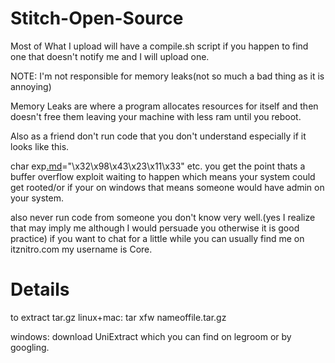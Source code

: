 # Stitch-Open-Source #

Most of What I upload will have a compile.sh script if you happen to find one that doesn't notify me and I will upload one.

NOTE: I'm not responsible for memory leaks(not so much a bad thing as it is annoying)

Memory Leaks are where a program allocates resources for itself and then doesn't free them leaving your machine with less ram until you reboot.

Also as a friend don't run code that you don't understand especially if it looks like this.

char exp[.md](.md)="\x32\x98\x43\x23\x11\x33" etc. you get the point thats a buffer overflow exploit waiting to happen which means your system could get rooted/or if your on windows that means someone would have admin on your system.

also never run code from someone you don't know very well.(yes I realize that may imply me although I would persuade you otherwise it is good practice)
if you want to chat for a little while you can usually find me on itznitro.com my username is Core.


# Details #

to extract tar.gz linux+mac:
tar xfw nameoffile.tar.gz

windows:
download UniExtract which you can find on legroom or by googling.